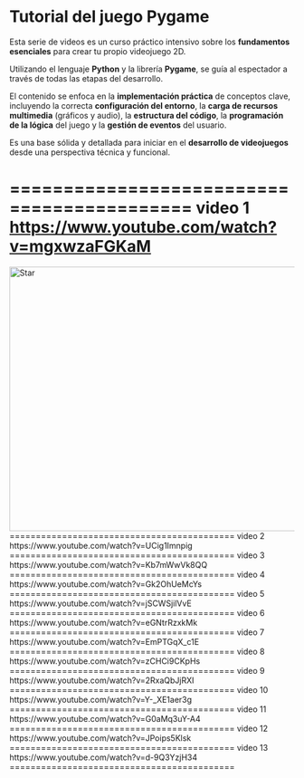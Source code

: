 # Tutorial del juego Pygame

Esta serie de videos es un curso práctico intensivo sobre los **fundamentos esenciales** para crear tu propio videojuego 2D. 

Utilizando el lenguaje **Python** y la librería **Pygame**, se guía al espectador a través de todas las etapas del desarrollo. 

El contenido se enfoca en la **implementación práctica** de conceptos clave, incluyendo la correcta **configuración del entorno**, la **carga de recursos multimedia** (gráficos y audio), la **estructura del código**, la **programación de la lógica** del juego y la **gestión de eventos** del usuario. 

Es una base sólida y detallada para iniciar en el **desarrollo de videojuegos** desde una perspectiva técnica y funcional.


=========================================== 
video 1
https://www.youtube.com/watch?v=mgxwzaFGKaM
===========================================
<img width="960" height="467" alt="Star" src="https://github.com/user-attachments/assets/10b0caae-09b5-4e9a-9a61-b4293ab7010c" />
=========================================== 
video 2
https://www.youtube.com/watch?v=UCig1Imnpig
===========================================
video 3
https://www.youtube.com/watch?v=Kb7mWwVk8QQ
===========================================
video 4
https://www.youtube.com/watch?v=Gk2OhUeMcYs
===========================================
video 5
https://www.youtube.com/watch?v=jSCWSjilVvE
===========================================
video 6
https://www.youtube.com/watch?v=eGNtrRzxkMk
===========================================
video 7
https://www.youtube.com/watch?v=EmPTGqX_c1E
===========================================
video 8
https://www.youtube.com/watch?v=zCHCi9CKpHs
===========================================
video 9
https://www.youtube.com/watch?v=2RxaQbJjRXI
===========================================
video 10
https://www.youtube.com/watch?v=Y-_XE1aer3g
===========================================
video 11
https://www.youtube.com/watch?v=G0aMq3uY-A4
===========================================
video 12
https://www.youtube.com/watch?v=JPoips5Klsk
===========================================
video 13
https://www.youtube.com/watch?v=d-9Q3YzjH34
===========================================











